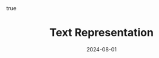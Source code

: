 ---
order: 4
title: Text Representation
date: 2024-08-01
categories: [AI & Data Mining, Text Analytics]
tags: [Data Mining, Text Mining]
math: true
description: >-
    Based on the lecture “Text Analytics (2024-1)” by Prof. Je Hyuk Lee, Dept. of Data Science, The Grad. School, Kookmin Univ.
image:
    path: /_post_refer_img/TextAnalytics/Thumbnail.png
---